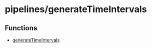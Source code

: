 # pipelines/generateTimeIntervals

## Functions

- [generateTimeIntervals](functions/generateTimeIntervals.md)
